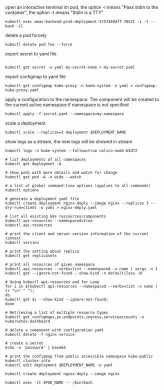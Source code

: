 open an interactive terminal im pod, the option -i means "Pass stdin to the container", the option -t means "Stdin is a TTY"
```
kubectl exec amas-backend-prod-deployment-5757449dff-7852t -i -t -- bash -il
```

delete a pod forcely
```
kubectl delete pod foo --force
```

export secret to yaml file
```

kubectl get secret -o yaml my-secret-name > my-secret.yaml
```

export configmap to yaml file
```
kubectl get configmap kube-proxy -n kube-system -o yaml > configmap-kube-proxy.yaml
```

apply a configuration to the namespace. The component will be created to the current active namespace if namespace is not specified
```
kubectl apply -f secret.yaml --namespace=my-namespace
```

scale a deployment
```
kubectl scale --replicas=2 deployment $DEPLOYMENT_NAME
```

show logs as a stream, the new logs will be showed in stream
```
kubectl logs -n kube-system --follow=true calico-node-b5d72
```

```
# list deployments of all namespaces
kubectl get deployment -A

# show pods with more details and watch for change
kubectl get pod -A -o wide --watch

# a list of global command-line options (applies to all commands)
kubectl options

# generate a deployment yaml file
kubectl create deployment nginx-deply --image nginx --replicas 3 --dry-run=client -o yaml > nginx-deply.yaml

# list all existing k8s ressources/components
kubectl api-resources --namespaced=true
kubectl api-resources

# print the client and server version information of the current context
kubectl version

# print the setting about replica
kubectl get replicasets

# print all resources of given namespace
kubectl api-resources --verbs=list --namespaced -o name | xargs -n 1 kubectl get --ignore-not-found --show-kind -n default|less -N

# Using kubectl api-resources and for Loop
for i in $(kubectl api-resources --namespaced --verbs=list -o name | tr "\n" " ");
do
kubectl get $i --show-kind --ignore-not-found;
done

# Retrieving a list of multiple resource types
kubectl get configmaps,pv,endpoints,ingress,serviceaccounts -n kubernetes-dashboard

# delete a component with configuration yaml
kubectl delete -f nginx-service

# create a secret
echo -n 'password' | base64

# print the configmap from public accessible namespace kube-public
kubectl cluster-info
kubectl edit deployment $DEPLOYMENT_NAME -o yaml

kubectl create deployment nginx-deply --image nginx

kubectl exec -it $POD_NAME -- /bin/bash
```
